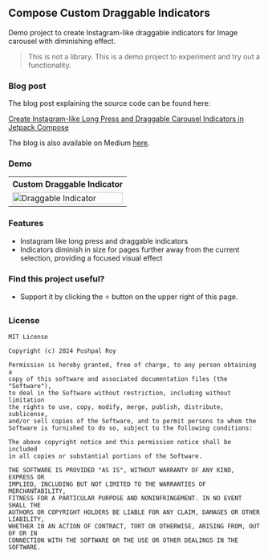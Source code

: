 ## Compose Custom Draggable Indicators

Demo project to create Instagram-like draggable indicators for Image carousel with diminishing effect.

> This is not a library. This is a demo project to experiment and try out a functionality.

### Blog post
The blog post explaining the source code can be found here:

[Create Instagram-like Long Press and Draggable Carousel Indicators in Jetpack Compose](https://blog.pushpalroy.com/create-instagram-like-long-press-and-draggable-carousel-indicators-in-jetpack-compose)

The blog is also available on Medium [here](https://medium.com/@pushpalroy2007/create-instagram-like-long-press-and-draggable-carousel-indicators-in-jetpack-compose-ce16fa75bc1e).


### Demo

<table style="width:100%">
  <tr>
    <th>Custom Draggable Indicator</th>
  </tr>
  <tr>
    <td><img src = "draggable_indicator.gif" width="100%" alt="Draggable Indicator"/></td>
  </tr>
</table>

### Features
- Instagram like long press and draggable indicators
- Indicators diminish in size for pages further away from the current selection, providing a focused visual effect

### Find this project useful?

- Support it by clicking the ⭐️ button on the upper right of this page.

### License

```
MIT License

Copyright (c) 2024 Pushpal Roy

Permission is hereby granted, free of charge, to any person obtaining a 
copy of this software and associated documentation files (the "Software"), 
to deal in the Software without restriction, including without limitation 
the rights to use, copy, modify, merge, publish, distribute, sublicense, 
and/or sell copies of the Software, and to permit persons to whom the 
Software is furnished to do so, subject to the following conditions:

The above copyright notice and this permission notice shall be included 
in all copies or substantial portions of the Software.

THE SOFTWARE IS PROVIDED "AS IS", WITHOUT WARRANTY OF ANY KIND, EXPRESS OR 
IMPLIED, INCLUDING BUT NOT LIMITED TO THE WARRANTIES OF MERCHANTABILITY, 
FITNESS FOR A PARTICULAR PURPOSE AND NONINFRINGEMENT. IN NO EVENT SHALL THE 
AUTHORS OR COPYRIGHT HOLDERS BE LIABLE FOR ANY CLAIM, DAMAGES OR OTHER LIABILITY, 
WHETHER IN AN ACTION OF CONTRACT, TORT OR OTHERWISE, ARISING FROM, OUT OF OR IN 
CONNECTION WITH THE SOFTWARE OR THE USE OR OTHER DEALINGS IN THE SOFTWARE.
```
